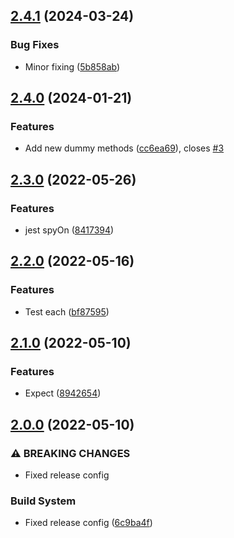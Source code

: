 ## [2.4.1](https://github.com/unlight/mocha-jested/compare/v2.4.0...v2.4.1) (2024-03-24)


### Bug Fixes

* Minor fixing ([5b858ab](https://github.com/unlight/mocha-jested/commit/5b858ab4af00b374e83db58a1bcd9d0ccf25e9fe))

## [2.4.0](https://github.com/unlight/mocha-jested/compare/v2.3.0...v2.4.0) (2024-01-21)


### Features

* Add new dummy methods ([cc6ea69](https://github.com/unlight/mocha-jested/commit/cc6ea69a85f73b06bf0ce854c2d2ac353ddb8840)), closes [#3](https://github.com/unlight/mocha-jested/issues/3)

## [2.3.0](https://github.com/unlight/mocha-jested/compare/v2.2.0...v2.3.0) (2022-05-26)


### Features

* jest spyOn ([8417394](https://github.com/unlight/mocha-jested/commit/8417394af5343b5f0baa19ec16241d91f418101a))

## [2.2.0](https://github.com/unlight/mocha-jested/compare/v2.1.0...v2.2.0) (2022-05-16)


### Features

* Test each ([bf87595](https://github.com/unlight/mocha-jested/commit/bf87595c9c053c9d8d6112892848b46b36ad4bad))

## [2.1.0](https://github.com/unlight/mocha-jested/compare/v2.0.0...v2.1.0) (2022-05-10)


### Features

* Expect ([8942654](https://github.com/unlight/mocha-jested/commit/8942654af9ed27a42da96893e68be7efb7697567))

## [2.0.0](https://github.com/unlight/mocha-jested/compare/v1.0.0...v2.0.0) (2022-05-10)


### ⚠ BREAKING CHANGES

* Fixed release config

### Build System

* Fixed release config ([6c9ba4f](https://github.com/unlight/mocha-jested/commit/6c9ba4f5c3b8a465eb59effebfa5fc02e3485a63))
